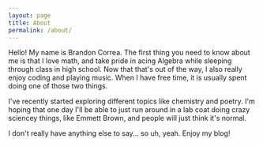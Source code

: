 ```yaml
---
layout: page
title: About
permalink: /about/
---
```


Hello! My name is Brandon Correa. The first thing you need to know about me
is that I love math, and take pride in acing Algebra while sleeping 
through class in high school. Now that that's out of the way, I also really 
enjoy coding and playing music. When I have free time, it is usually spent 
doing one of those two things.

I've recently started exploring different topics like chemistry and poetry.
I'm hoping that one day I'll be able to just run around in a lab coat doing 
crazy sciencey things, like Emmett Brown, and people will just think it's 
normal.

I don't really have anything else to say... so uh, yeah. Enjoy my blog!
